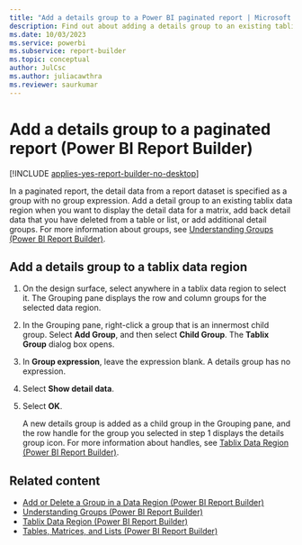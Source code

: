 ```yaml
---
title: "Add a details group to a Power BI paginated report | Microsoft Docs"
description: Find out about adding a details group to an existing tablix data region to display the detail data for a matrix in Power BI Report Builder.
ms.date: 10/03/2023
ms.service: powerbi
ms.subservice: report-builder
ms.topic: conceptual
author: JulCsc
ms.author: juliacawthra
ms.reviewer: saurkumar
---
```

# Add a details group to a paginated report (Power BI Report Builder)

[!INCLUDE [applies-yes-report-builder-no-desktop](../../includes/applies-yes-report-builder-no-desktop.md)]

In a paginated report, the detail data from a report dataset is specified as a group with no group expression. Add a detail group to an existing tablix data region when you want to display the detail data for a matrix, add back detail data that you have deleted from a table or list, or add additional detail groups. For more information about groups, see [Understanding Groups (Power BI Report Builder)](../../paginated-reports/report-design/understand-groups-report-builder.md).  
  
## Add a details group to a tablix data region  
  
1.  On the design surface, select anywhere in a tablix data region to select it. The Grouping pane displays the row and column groups for the selected data region.  
  
1.  In the Grouping pane, right-click a group that is an innermost child group. Select **Add Group**, and then select **Child Group**. The **Tablix Group** dialog box opens.  
  
1.  In **Group expression**, leave the expression blank. A details group has no expression.  
  
1.  Select **Show detail data**.  
  
1.  Select **OK**.
  
     A new details group is added as a child group in the Grouping pane, and the row handle for the group you selected in step 1 displays the details group icon. For more information about handles, see [Tablix Data Region (Power BI Report Builder)](../../paginated-reports/report-design/render-data-regions-report-builder-service.md).  
  
## Related content

- [Add or Delete a Group in a Data Region (Power BI Report Builder)](../../paginated-reports/report-design/add-delete-group-data-region-report-builder.md)   
- [Understanding Groups (Power BI Report Builder)](../../paginated-reports/report-design/understand-groups-report-builder.md)   
- [Tablix Data Region (Power BI Report Builder)](../../paginated-reports/report-design/render-data-regions-report-builder-service.md)   
- [Tables, Matrices, and Lists (Power BI Report Builder)](../../paginated-reports/report-builder-tables-matrices-lists.md)  
  
  
